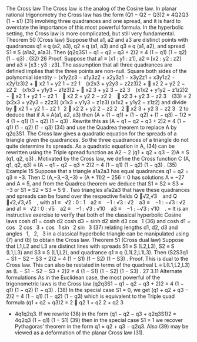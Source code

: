 The Cross law
The Cross law is the analog of the Cosine law. In planar rational trigonometry the Cross law has the form
(Q1 − Q2 − Q3)2 = 4Q2Q3 (1 − s1) (31)
involving three quadrances and one spread, and it is hard to overstate the importance of this most powerful formula.
In the hyperbolic setting, the Cross law is more complicated, but still very fundamental.
Theorem 50 (Cross law) Suppose that a1, a2 and a3 are distinct points with quadrances q1 ≡ q (a2, a3), q2 ≡ q (a1, a3) and q3 ≡ q (a1, a2), and spread S1 ≡ S (a1a2, a1a3). Then
(q2q3S1 − q1 − q2 − q3 + 2)2 = 4 (1 − q1) (1 − q2) (1 − q3) . (32)
26
Proof. Suppose that a1 ≡ [x1 : y1 : z1], a2 ≡ [x2 : y2 : z2] and a3 ≡ [x3 : y3 : z3]. The assumption that all three
quadrances are defined implies that the three points are non-null. Square both sides of the polynomial identity
− (x1y2z3 − x1y3z2 + x2y3z1 − x3y2z1 + x3y1z2 − x2y1z3)2
+
􀀀
x2
1 + y2
1 − z2
1
 
(x2x3 + y2y3 − z2z3)2 +
􀀀
x2
2 + y2
2 − z2
2
 
(x1x3 + y1y3 − z1z3)2
+
􀀀
x2
3 + y2
3 − z2
3
 
(x1x2 + y1y2 − z1z2)2
−
􀀀
x2
1 + y2
1 − z2
1
  􀀀
x2
2 + y2
2 − z2
2
  􀀀
x2
3 + y2
3 − z2
3
 
(33)
= 2 (x2x3 + y2y3 − z2z3) (x1x3 + y1y3 − z1z3) (x1x2 + y1y2 − z1z2)
and divide by 􀀀
x2
1 + y2
1 − z2
1
 2 􀀀
x2
2 + y2
2 − z2
2
 2 􀀀
x2
3 + y2
3 − z2
3
 2
to deduce that if A ≡ A(a1, a2, a3) then
(A + (1 − q1) + (1 − q2) + (1 − q3) − 1)2 = 4 (1 − q1) (1 − q2) (1 − q3) .
Rewrite this as
(A − q1 − q2 − q3 + 2)2 = 4 (1 − q1) (1 − q2) (1 − q3) (34)
and use the Quadrea theorem to replace A by q2q3S1.
The Cross law gives a quadratic equation for the spreads of a triangle given the quadrances. So the three
quadrances of a triangle do not quite determine its spreads. As a quadratic equation in A, (34) can be rewritten
using the Triple spread function as
A2 − 2 (q1 + q2 + q3 − 2)A = S (q1, q2, q3) .
Motivated by the Cross law, we define the Cross function
C (A, q1, q2, q3) ≡ (A − q1 − q2 − q3 + 2)2 − 4 (1 − q1) (1 − q2) (1 − q3) . (35)
Example 15 Suppose that a triangle a1a2a3 has equal quadrances q1 = q2 = q3 ≡ −3. Then
C (A,−3,−3,−3) = (A + 11)2 − 256 = 0
has solutions A = −27 and A = 5, and from the Quadrea theorem we deduce that
S1 = S2 = S3 = −3 or S1 = S2 = S3 =
5
9
.
Two triangles a1a2a3 that have these quadrances and spreads can be found over the respective fields Q
􀀀√2,√3
 
and
Q
􀀀√2,√3,√5
 
, with
a1 ≡
 √2 : 0 : 1
 
a2 ≡
 
−1 : √3 : √2
 
a3 ≡
 
−1 : −√3 : √2
 
and
a1 ≡
 √2 : 0 : √5
 
a2 ≡
 
−1 : √3 : √10
 
a3 ≡
 
−1 : −√3 : √10
 
. ⋄
It is an instructive exercise to verify that both of the classical hyperbolic Cosine laws
cosh d1 = cosh d2 cosh d3 − sinh d2 sinh d3 cos  1 (36)
and
cosh d1 =
cos  2 cos  3 + cos  1
sin  2 sin  3
(37)
relating lengths d1, d2, d3 and angles  1,  2,  3 in a classical hyperbolic triangle can be manipulated using (7) and
(8) to obtain the Cross law.
Theorem 51 (Cross dual law) Suppose that L1,L2 and L3 are distinct lines with spreads S1 ≡ S (L2,L3), S2 ≡ S (L1,L3) and S3 ≡ S (L1,L2), and quadrance q1 ≡ q (L1L2,L1L3). Then
(S2S3q1 − S1 − S2 − S3 + 2)2 = 4 (1 − S1) (1 − S2) (1 − S3) .
Proof. This is dual to the Cross law.
This can also be restated in terms of the quadreal L ≡ L(L1,L2,L3) as
(L − S1 − S2 − S3 + 2)2 = 4 (1 − S1) (1 − S2) (1 − S3) .
27
3.11 Alternate formulations
As in the Euclidean case, the most powerful of the trigonometric laws is the Cross law
(q2q3S1 − q1 − q2 − q3 + 2)2 = 4 (1 − q1) (1 − q2) (1 − q3) . (38)
In the special case S1 = 0, we get
(q1 + q2 + q3 − 2)2 = 4 (1 − q1) (1 − q2) (1 − q3)
which is equivalent to the Triple quad formula
(q1 + q2 + q3)2 = 2
􀀀
q2
1 + q2
2 + q2
3
 
+ 4q1q2q3.
If we rewrite (38) in the form
(q1 − q2 − q3 + q2q3S1)2 = 4q2q3 (1 − q1) (1 − S1) (39)
then in the special case S1 = 1 we recover Pythagoras’ theorem in the form
q1 = q2 + q3 − q2q3.
Also (39) may be viewed as a deformation of the planar Cross law (31).